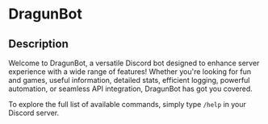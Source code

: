 # DragunBot

## Description

Welcome to DragunBot, a versatile Discord bot designed to enhance server experience with a wide range of features! Whether you're looking for fun and games, useful information, detailed stats, efficient logging, powerful automation, or seamless API integration, DragunBot has got you covered.

To explore the full list of available commands, simply type `/help` in your Discord server.
